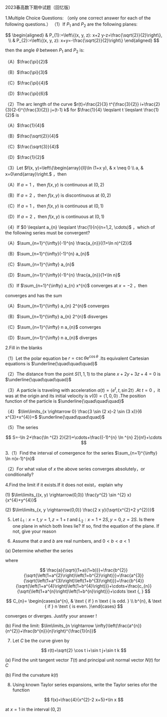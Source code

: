 2023春高数下期中试题（回忆版）

1.Multiple Choice Questions: （only one correct answer for each of the following questions.） （1）If $P_{1}$ and $P_{2}$ are the following planes:

$$
\begin{aligned}
& P_{1}:=\left\{(x, y, z): x+2 y-z=\frac{\sqrt{2}}{2}\right\}, \\
& P_{2}:=\left\{(x, y, z): x+y=-\frac{\sqrt{2}}{2}\right\}
\end{aligned}
$$

then the angle $\theta$ between $P_{1}$ and $P_{2}$ is:

（A）$\frac{\pi}{2}$

（B）$\frac{\pi}{3}$

（C）$\frac{\pi}{4}$

（D）$\frac{\pi}{6}$

（2）The arc length of the curve $r(t)=\frac{2}{3} t^{\frac{3}{2}} i+\frac{2}{3}(2-t)^{\frac{3}{2}} j+(t-1) k$ for $\frac{1}{4} \leqslant t \leqslant \frac{1}{2}$ is

（A）$\frac{1}{4}$

（B）$\frac{\sqrt{2}}{4}$

（C）$\frac{\sqrt{3}}{4}$

（D）$\frac{1}{2}$

（3）Let $f(x, y)=\left\{\begin{array}{ll}\ln (1+x y), & x \neq 0 \\ a, & x=0\end{array}\right.$ ，then

（A）If $a=1$ ，then $f(x, y)$ is continuous at $(0,2)$

（B）If $a=2$ ，then $f(x, y)$ is discontinuous at $(0,2)$

（C）If $a=1$ ，then $f(x, y)$ is continuous at $(0,1)$

（D）If $a=2$ ，then $f(x, y)$ is continuous at $(0,1)$

（4）If $0 \leqslant a_{n} \leqslant \frac{1}{n}(n=1,2, \cdots)$ ，which of the following series must be convergent?

（A）$\sum_{n=1}^{\infty}(-1)^{n} \frac{a_{n}}{(1+\ln n)^{2}}$

（B）$\sum_{n=1}^{\infty}(-1)^{n} a_{n}$

（C）$\sum_{n=1}^{\infty} a_{n}$

（D）$\sum_{n=1}^{\infty}(-1)^{n} \frac{a_{n}}{1+\ln n}$

（5）If $\sum_{n=1}^{\infty} a_{n} x^{n}$ converges at $x=-2$ ，then

converges and has the sum

（A）$\sum_{n=1}^{\infty} a_{n} 2^{n}$ converges

（B）$\sum_{n=1}^{\infty} a_{n} 2^{n}$ disverges

（C）$\sum_{n=1}^{\infty} n a_{n}$ converges

（D）$\sum_{n=1}^{\infty} n a_{n}$ diverges

2.Fill in the blanks

（1）Let the polar equation be $r=\csc \theta e^{\cos \theta}$ .Its equivalent Cartesian equations is $\underline{\quad\quad\quad}$

（2）The distance from the point $S(1,1,1)$ to the plane $x+2 y+3 z+4=0$ is $\underline{\quad\quad\quad}$

（3）A particle is traveling with acceleration $a(t)=\left\langle e^{t}, t, \sin 2 t\right\rangle$ .At $t=0$ ，it was at the origin and its initial velocity is $v(0)=\langle 1,0,0\rangle$ .The position function of the particle is $\underline{\quad\quad\quad}$

（4） $\lim\limits_{x \rightarrow 0} \frac{3 \sin (2 x)-2 \sin (3 x)}{6 x^{3}+x^{4}}=$ $\underline{\quad\quad\quad}$

（5）The series

$$
S=-\ln 2+\frac{\ln ^{2} 2}{2!}+\cdots+\frac{(-1)^{n} \ln ^{n} 2}{n!}+\cdots
$$

3.（1）Find the interval of comergence for the series $\sum_{n=1}^{\infty} \ln n(x-1)^{n}$

（2）For what value of $x$ the above series converges absolutely，or conditionally?

4.Find the limit if it exists.If it does not exist，explain why

(1) $\lim\limits_{(x, y) \rightarrow(0,0)} \frac{y^{2} \sin ^{2} x}{x^{4}+y^{4}}$

(2) $\lim\limits_{x, y \rightarrow(0,0)} \frac{2 x y}{\sqrt{x^{2}+2 y^{2}}}$

5. Let $L_{1}: x=t, y=1, z=1+t$ and $L_{2}: x=1+2 S, y=0, z=2 S$. Is there one plane in which both lines lie? If so, find the equation of the plane. If not, give your reason

6. Assume that $a$ and $b$ are real numbers, and $0<b<a<1$

(a) Determine whether the series

where

$$
\frac{a}{\sqrt{(1+a)(1+b)}}+\frac{b^{2}}{\sqrt{\left(1+a^{2}\right)\left(1+b^{2}\right)}}+\frac{a^{3}}{\sqrt{\left(1+a^{3}\right)\left(1+b^{3}\right)}}+\frac{b^{4}}{\sqrt{\left(1+a^{4}\right)\left(1+b^{4}\right)}}+\cdots+\frac{c_{n}}{\sqrt{\left(1+a^{n}\right)\left(1+b^{n}\right)}}+\cdots \text {, }
$$

$$
C_{n}= \begin{cases}a^{n}, & \text { if } n \text { is odd. } \\ b^{n}, & \text { if } n \text { is even. }\end{cases}
$$

converges or diverges. Justify your answer !

(b) Find the limit: $\lim\limits_{n \rightarrow \infty}\left(\frac{a^{n}}{n^{2}}+\frac{b^{n}}{n}\right)^{\frac{1}{n}}$

7. Let $C$ be the curve given by

$$
r(t)=\sqrt{2} \cos t i+\sin t j+\sin t k
$$

(a) Find the unit tangent vector $T(t)$ and principal unit normal vector $N(t)$ for $C$

(b) Find the curvature $k(t)$

8. Using known Taylor series expansions, write the Taylor series ofor the function

$$
f(x)=\frac{4}{x^{2}-2 x+5}+\ln x
$$

at $x=1$ in the interval $(0,2)$

